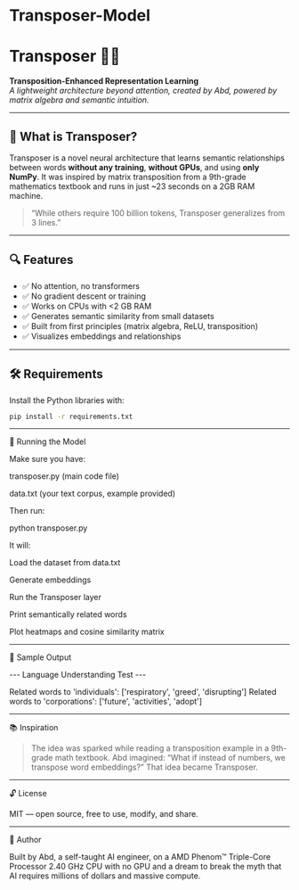# Transposer-Model
# Transposer 🧠✨

**Transposition-Enhanced Representation Learning**  
*A lightweight architecture beyond attention, created by Abd, powered by matrix algebra and semantic intuition.*

---

## 🌟 What is Transposer?

Transposer is a novel neural architecture that learns semantic relationships between words **without any training**, **without GPUs**, and using **only NumPy**. It was inspired by matrix transposition from a 9th-grade mathematics textbook and runs in just ~23 seconds on a 2GB RAM machine.

> “While others require 100 billion tokens, Transposer generalizes from 3 lines.”

---

## 🔍 Features

- ✅ No attention, no transformers
- ✅ No gradient descent or training
- ✅ Works on CPUs with <2 GB RAM
- ✅ Generates semantic similarity from small datasets
- ✅ Built from first principles (matrix algebra, ReLU, transposition)
- ✅ Visualizes embeddings and relationships

---

## 🛠️ Requirements

Install the Python libraries with:

```bash
pip install -r requirements.txt
```

---

🧪 Running the Model

Make sure you have:

transposer.py (main code file)

data.txt (your text corpus, example provided)


Then run:

python transposer.py

It will:

Load the dataset from data.txt

Generate embeddings

Run the Transposer layer

Print semantically related words

Plot heatmaps and cosine similarity matrix



---

📄 Sample Output

--- Language Understanding Test ---

Related words to 'individuals': ['respiratory', 'greed', 'disrupting']
Related words to 'corporations': ['future', 'activities', 'adopt']


---

📚 Inspiration

> The idea was sparked while reading a transposition example in a 9th-grade math textbook.
Abd imagined: “What if instead of numbers, we transpose word embeddings?”
That idea became Transposer.




---

🔓 License

MIT — open source, free to use, modify, and share.


---

👋 Author

Built by Abd, a self-taught AI engineer, on a AMD Phenom™ Triple-Core Processor 2.40 GHz CPU with no GPU and a dream to break the myth that AI requires millions of dollars and massive compute.
